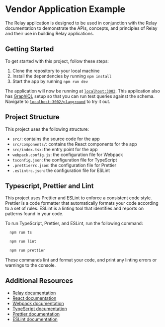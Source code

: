 # Vendor Application Example

The Relay application is designed to be used in conjunction with the Relay documentation to demonstrate the APIs, concepts, and principles of Relay and their use in building Relay applications.

## Getting Started

To get started with this project, follow these steps:

1. Clone the repository to your local machine
2. Install the dependencies by running `npm install`
3. Start the app by running `npm run dev`

The application will now be running at [`localhost:3002`](http://localhost:3002). This application also has [GraphiQL](https://github.com/graphql/graphiql) setup so that you can run test queries against the schema. Navigate to [`localhost:3002/playground`](http://localhost:3002/playground) to try it out.

## Project Structure

This project uses the following structure:

- `src/`: contains the source code for the app
- `src/components/`: contains the React components for the app
- `src/index.tsx`: the entry point for the app
- `webpack.config.js`: the configuration file for Webpack
- `tsconfig.json`: the configuration file for TypeScript
- `.prettierrc.json`: the configuration file for Prettier
- `.eslintrc.json`: the configuration file for ESLint

## Typescript, Prettier and Lint

This project uses Prettier and ESLint to enforce a consistent code style. Prettier is a code formatter that automatically formats your code according to a set of rules. ESLint is a linting tool that identifies and reports on patterns found in your code.

To run TypeScript, Prettier, and ESLint, run the following command:

```sh
  npm run ts
```

```sh
  npm run lint
```

```sh
  npm run prettier
```

These commands lint and format your code, and print any linting errors or warnings to the console.

## Additional Resources

- [Relay documentation](https://relay.dev)
- [React documentation](https://reactjs.org/docs/getting-started.html)
- [Webpack documentation](https://webpack.js.org/concepts/)
- [TypeScript documentation](https://www.typescriptlang.org/docs/home.html)
- [Prettier documentation](https://prettier.io/docs/en/index.html)
- [ESLint documentation](https://eslint.org/docs/user-guide/getting-started)
